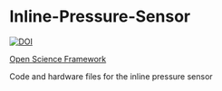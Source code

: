# Inline-Pressure-Sensor

[![DOI](https://zenodo.org/badge/DOI/10.5281/zenodo.2459494.svg)](https://doi.org/10.5281/zenodo.2459494)

[Open Science Framework](https://osf.io/2mx4a/)

Code and hardware files for the inline pressure sensor

